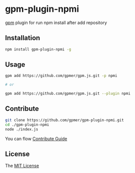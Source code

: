 # gpm-plugin-npmi 

[gpm](https://github.com/gpmer/gpm.js) plugin for run npm install after add repository

## Installation
```bash
npm install gpm-plugin-npmi -g
```

## Usage

```bash
gpm add https://github.com/gpmer/gpm.js.git -p npmi

# or

gpm add https://github.com/gpmer/gpm.js.git --plugin npmi
```

## Contribute

```bash
git clone https://github.com/gpmer/gpm-plugin-npmi.git
cd ./gpm-plugin-npmi
node ./index.js
```

You can flow [Contribute Guide](https://github.com/gpmer/gpm-plugin-npmi/blob/master/contributing.md)

## License

The [MIT License](https://github.com/gpmer/gpm-plugin-npmi/blob/master/LICENSE)
